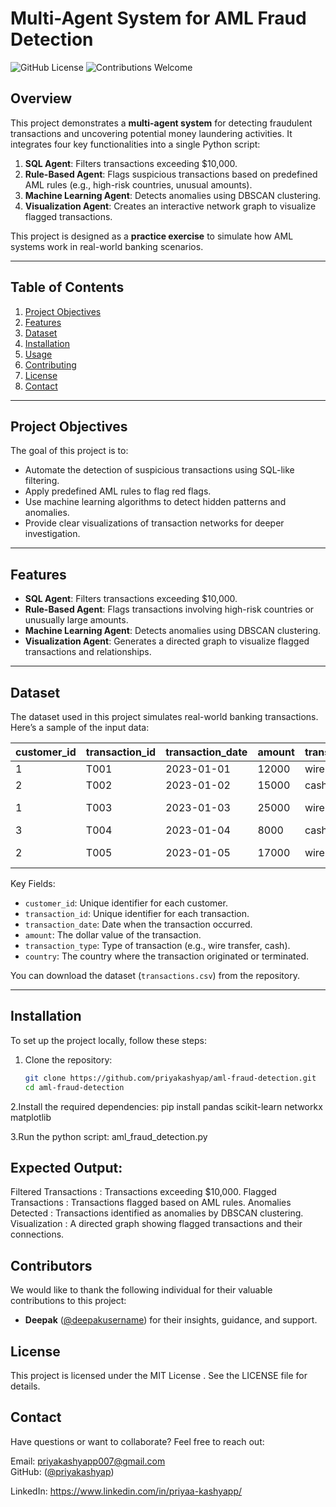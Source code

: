 # Multi-Agent System for AML Fraud Detection

![GitHub License](https://img.shields.io/badge/license-MIT-blue) ![Contributions Welcome](https://img.shields.io/badge/contributions-welcome-brightgreen)

## Overview

This project demonstrates a **multi-agent system** for detecting fraudulent transactions and uncovering potential money laundering activities. It integrates four key functionalities into a single Python script:

1. **SQL Agent**: Filters transactions exceeding $10,000.
2. **Rule-Based Agent**: Flags suspicious transactions based on predefined AML rules (e.g., high-risk countries, unusual amounts).
3. **Machine Learning Agent**: Detects anomalies using DBSCAN clustering.
4. **Visualization Agent**: Creates an interactive network graph to visualize flagged transactions.

This project is designed as a **practice exercise** to simulate how AML systems work in real-world banking scenarios.

---

## Table of Contents

1. [Project Objectives](#project-objectives)
2. [Features](#features)
3. [Dataset](#dataset)
4. [Installation](#installation)
5. [Usage](#usage)
6. [Contributing](#contributing)
7. [License](#license)
8. [Contact](#contact)

---

## Project Objectives

The goal of this project is to:
- Automate the detection of suspicious transactions using SQL-like filtering.
- Apply predefined AML rules to flag red flags.
- Use machine learning algorithms to detect hidden patterns and anomalies.
- Provide clear visualizations of transaction networks for deeper investigation.

---

## Features

- **SQL Agent**: Filters transactions exceeding $10,000.
- **Rule-Based Agent**: Flags transactions involving high-risk countries or unusually large amounts.
- **Machine Learning Agent**: Detects anomalies using DBSCAN clustering.
- **Visualization Agent**: Generates a directed graph to visualize flagged transactions and relationships.

---

## Dataset

The dataset used in this project simulates real-world banking transactions. Here’s a sample of the input data:

| customer_id | transaction_id | transaction_date | amount | transaction_type | country         |
|-------------|----------------|------------------|--------|------------------|-----------------|
| 1           | T001           | 2023-01-01       | 12000  | wire             | US              |
| 2           | T002           | 2023-01-02       | 15000  | cash             | US              |
| 1           | T003           | 2023-01-03       | 25000  | wire             | Cayman Islands  |
| 3           | T004           | 2023-01-04       | 8000   | cash             | US              |
| 2           | T005           | 2023-01-05       | 17000  | wire             | Cayman Islands  |

Key Fields:
- `customer_id`: Unique identifier for each customer.
- `transaction_id`: Unique identifier for each transaction.
- `transaction_date`: Date when the transaction occurred.
- `amount`: The dollar value of the transaction.
- `transaction_type`: Type of transaction (e.g., wire transfer, cash).
- `country`: The country where the transaction originated or terminated.

You can download the dataset (`transactions.csv`) from the repository.

---

## Installation

To set up the project locally, follow these steps:

1. Clone the repository:
   ```bash
   git clone https://github.com/priyakashyap/aml-fraud-detection.git
   cd aml-fraud-detection
   
2.Install the required dependencies:
pip install pandas scikit-learn networkx matplotlib

3.Run the python script:
aml_fraud_detection.py

## Expected Output:

Filtered Transactions : Transactions exceeding $10,000.
Flagged Transactions : Transactions flagged based on AML rules.
Anomalies Detected : Transactions identified as anomalies by DBSCAN clustering.
Visualization : A directed graph showing flagged transactions and their connections.

## Contributors

We would like to thank the following individual for their valuable contributions to this project:

- **Deepak** ([@deepakusername](https://github.com/deepakusername)) for their insights, guidance, and support.

## License

This project is licensed under the MIT License . See the LICENSE file for details.

## Contact

Have questions or want to collaborate? Feel free to reach out:

Email: priyakashyapp007@gmail.com  
GitHub: ([@priyakashyap](https://github.com/PriyaKashyapp))

LinkedIn: https://www.linkedin.com/in/priyaa-kashyapp/
 
















